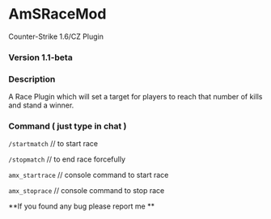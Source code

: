 # AmSRaceMod
Counter-Strike 1.6/CZ Plugin

### Version 1.1-beta

### Description
A Race Plugin which will set a target for players to reach that number of kills and stand a winner.

###  Command ( just type in chat )

`/startmatch` // to start race 

`/stopmatch` // to end race forcefully

`amx_startrace` // console command to start race

`amx_stoprace` // console command to stop race

**If you found any bug please report me **
